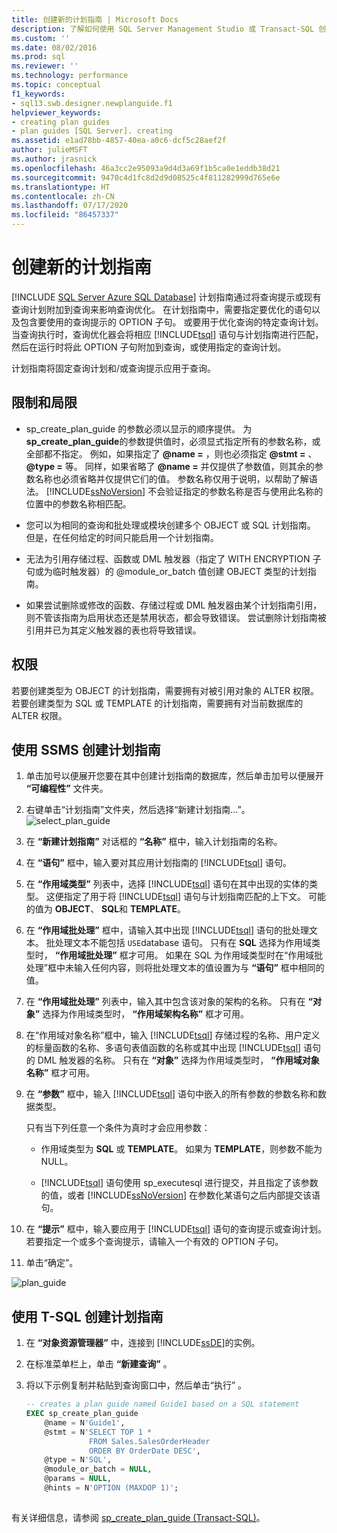 ```yaml
---
title: 创建新的计划指南 | Microsoft Docs
description: 了解如何使用 SQL Server Management Studio 或 Transact-SQL 创建计划指南。 计划指南将固定查询计划和查询提示应用于查询。
ms.custom: ''
ms.date: 08/02/2016
ms.prod: sql
ms.reviewer: ''
ms.technology: performance
ms.topic: conceptual
f1_keywords:
- sql13.swb.designer.newplanguide.f1
helpviewer_keywords:
- creating plan guides
- plan guides [SQL Server]. creating
ms.assetid: e1ad78bb-4857-40ea-a0c6-dcf5c28aef2f
author: julieMSFT
ms.author: jrasnick
ms.openlocfilehash: 46a3cc2e95093a9d4d3a69f1b5ca0e1eddb38d21
ms.sourcegitcommit: 9470c4d1fc8d2d9d08525c4f811282999d765e6e
ms.translationtype: HT
ms.contentlocale: zh-CN
ms.lasthandoff: 07/17/2020
ms.locfileid: "86457337"
---
```

# <a name="create-a-new-plan-guide"></a>创建新的计划指南
[!INCLUDE [SQL Server Azure SQL Database](../../includes/applies-to-version/sql-asdb.md)]
计划指南通过将查询提示或现有查询计划附加到查询来影响查询优化。 在计划指南中，需要指定要优化的语句以及包含要使用的查询提示的 OPTION 子句。 或要用于优化查询的特定查询计划。 当查询执行时，查询优化器会将相应 [!INCLUDE[tsql](../../includes/tsql-md.md)] 语句与计划指南进行匹配，然后在运行时将此 OPTION 子句附加到查询，或使用指定的查询计划。  

计划指南将固定查询计划和/或查询提示应用于查询。
  
##  <a name="limitations-and-restrictions"></a><a name="Restrictions"></a> 限制和局限  
-   sp_create_plan_guide 的参数必须以显示的顺序提供。 为 **sp_create_plan_guide**的参数提供值时，必须显式指定所有的参数名称，或全部都不指定。 例如，如果指定了 **@name =** ，则也必须指定 **@stmt =** 、 **@type =** 等。 同样，如果省略了 **@name =** 并仅提供了参数值，则其余的参数名称也必须省略并仅提供它们的值。 参数名称仅用于说明，以帮助了解语法。 [!INCLUDE[ssNoVersion](../../includes/ssnoversion-md.md)] 不会验证指定的参数名称是否与使用此名称的位置中的参数名称相匹配。  
  
-   您可以为相同的查询和批处理或模块创建多个 OBJECT 或 SQL 计划指南。 但是，在任何给定的时间只能启用一个计划指南。  
  
-   无法为引用存储过程、函数或 DML 触发器（指定了 WITH ENCRYPTION 子句或为临时触发器）的 @module_or_batch 值创建 OBJECT 类型的计划指南。  
  
-   如果尝试删除或修改的函数、存储过程或 DML 触发器由某个计划指南引用，则不管该指南为启用状态还是禁用状态，都会导致错误。 尝试删除计划指南被引用并已为其定义触发器的表也将导致错误。  

##  <a name="permissions"></a><a name="Permissions"></a> 权限  
 若要创建类型为 OBJECT 的计划指南，需要拥有对被引用对象的 ALTER 权限。 若要创建类型为 SQL 或 TEMPLATE 的计划指南，需要拥有对当前数据库的 ALTER 权限。  
  
##  <a name="create-a-plan-guide-using-ssms"></a><a name="SSMSProcedure"></a> 使用 SSMS 创建计划指南  
1.  单击加号以便展开您要在其中创建计划指南的数据库，然后单击加号以便展开 **“可编程性”** 文件夹。  
  
2.  右键单击“计划指南”文件夹，然后选择“新建计划指南…”。![select_plan_guide](../../relational-databases/performance/media/select-plan-guide.png) 
  
3.  在 **“新建计划指南”** 对话框的 **“名称”** 框中，输入计划指南的名称。  
  
4.  在 **“语句”** 框中，输入要对其应用计划指南的 [!INCLUDE[tsql](../../includes/tsql-md.md)] 语句。  
  
5.  在 **“作用域类型”** 列表中，选择 [!INCLUDE[tsql](../../includes/tsql-md.md)] 语句在其中出现的实体的类型。 这便指定了用于将 [!INCLUDE[tsql](../../includes/tsql-md.md)] 语句与计划指南匹配的上下文。 可能的值为 **OBJECT**、 **SQL**和 **TEMPLATE**。  
  
6.  在 **“作用域批处理”** 框中，请输入其中出现 [!INCLUDE[tsql](../../includes/tsql-md.md)] 语句的批处理文本。 批处理文本不能包括 `USE`database 语句。 只有在 **SQL** 选择为作用域类型时， **“作用域批处理”** 框才可用。 如果在 SQL 为作用域类型时在“作用域批处理”框中未输入任何内容，则将批处理文本的值设置为与 **“语句”** 框中相同的值。  
  
7.  在 **“作用域批处理”** 列表中，输入其中包含该对象的架构的名称。 只有在 **“对象”** 选择为作用域类型时， **“作用域架构名称”** 框才可用。  
  
8.  在“作用域对象名称”框中，输入 [!INCLUDE[tsql](../../includes/tsql-md.md)] 存储过程的名称、用户定义的标量函数的名称、多语句表值函数的名称或其中出现 [!INCLUDE[tsql](../../includes/tsql-md.md)] 语句的 DML 触发器的名称。 只有在 **“对象”** 选择为作用域类型时， **“作用域对象名称”** 框才可用。  
  
9. 在 **“参数”** 框中，输入 [!INCLUDE[tsql](../../includes/tsql-md.md)] 语句中嵌入的所有参数的参数名称和数据类型。  
  
   只有当下列任意一个条件为真时才会应用参数：  
  
   -   作用域类型为 **SQL** 或 **TEMPLATE**。 如果为 **TEMPLATE**，则参数不能为 NULL。  
  
   -   [!INCLUDE[tsql](../../includes/tsql-md.md)] 语句使用 sp_executesql 进行提交，并且指定了该参数的值，或者 [!INCLUDE[ssNoVersion](../../includes/ssnoversion-md.md)] 在参数化某语句之后内部提交该语句。  
  
10. 在 **“提示”** 框中，输入要应用于 [!INCLUDE[tsql](../../includes/tsql-md.md)] 语句的查询提示或查询计划。 若要指定一个或多个查询提示，请输入一个有效的 OPTION 子句。  
  
11. 单击“确定”。  

![plan_guide](../../relational-databases/performance/media/plan-guide.png)  

##  <a name="create-a-plan-guide-using-t-sql"></a><a name="TsqlProcedure"></a> 使用 T-SQL 创建计划指南  
1.  在 **“对象资源管理器”** 中，连接到 [!INCLUDE[ssDE](../../includes/ssde-md.md)]的实例。  
  
2.  在标准菜单栏上，单击 **“新建查询”** 。  
  
3.  将以下示例复制并粘贴到查询窗口中，然后单击“执行” 。  
  
    ```sql  
    -- creates a plan guide named Guide1 based on a SQL statement  
    EXEC sp_create_plan_guide   
        @name = N'Guide1',   
        @stmt = N'SELECT TOP 1 *   
                  FROM Sales.SalesOrderHeader   
                  ORDER BY OrderDate DESC',   
        @type = N'SQL',  
        @module_or_batch = NULL,   
        @params = NULL,   
        @hints = N'OPTION (MAXDOP 1)';  
  
    ```  

有关详细信息，请参阅 [sp_create_plan_guide (Transact-SQL)](../../relational-databases/system-stored-procedures/sp-create-plan-guide-transact-sql.md)。  

  
